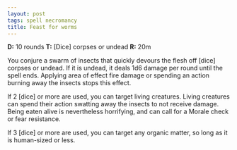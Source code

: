 ```yaml
---
layout: post
tags: spell necromancy
title: Feast for worms
---
```

<b>D:</b> 10 rounds <b>T:</b> [Dice] corpses or undead <b>R:</b> 20m

You conjure a swarm of insects that quickly devours the flesh off [dice] corpses or undead. If it is undead, it deals 1d6 damage per round until the spell ends. Applying area of effect fire damage or spending an action burning away the insects stops this effect.

If 2 [dice] or more are used, you can target living creatures. Living creatures can spend their action swatting away the insects to not receive damage. Being eaten alive is nevertheless horrifying, and can call for a Morale check or fear resistance.

If 3 [dice] or more are used, you can target any organic matter, so long as it is human-sized or less.

